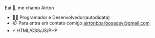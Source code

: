 Eaí 👋, me chamo Airton
- 👨‍💻 Programador e Desenvolvedor(autodidata)
- 📫 Para entra em contato comigo airtonbbarbosadev@gmail.com
- ⚡ HTML/CSS/JS/PHP
